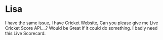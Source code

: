 # Lisa
 I have the same issue, I have Cricket Website, Can you please give me Live Cricket Score API....? Would be Great If it could do something. I badly need this Live Scorecard.
